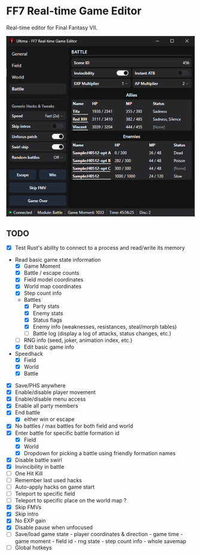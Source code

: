 # FF7 Real-time Game Editor

Real-time editor for Final Fantasy VII.

[![Screenshot](https://raw.githubusercontent.com/maciej-trebacz/ff7-ultima/main/ultima-1.0-screenshot.png)](https://raw.githubusercontent.com/maciej-trebacz/ff7-ultima/main/ultima-1.0-screenshot.png)

## TODO

* [x] Test Rust's ability to connect to a process and read/write its memory
* Read basic game state information
  * [x] Game Moment
  * [x] Battle / escape counts
  * [x] Field model coordinates
  * [x] World map coordinates
  * [x] Step count info
  * Battles
    * [x] Party stats
    * [x] Enemy stats
    * [x] Status flags
    * [x] Enemy info (weaknesses, resistances, steal/morph tables)
    * [ ] Battle log (display a log of attacks, status changes, etc.)
  * [ ] RNG info (seed, joker, animation index, etc.)
  * [x] Edit basic game info
* Speedhack
  * [x] Field
  * [x] World
  * [x] Battle
* [x] Save/PHS anywhere
* [x] Enable/disable player movement
* [x] Enable/disable menu access
* [x] Enable all party members
* [x] End battle 
  * [x] either win or escape
* [x] No battles / max battles for both field and world
* [x] Enter battle for specific battle formation id
  * [x] Field
  * [x] World
  * [x] Dropdown for picking a battle using friendly formation names
* [x] Disable battle swirl
* [x] Invincibility in battle
* [ ] One Hit Kill
* [ ] Remember last used hacks
* [ ] Auto-apply hacks on game start
* [ ] Teleport to specific field
* [ ] Teleport to specific place on the world map ?
* [x] Skip FMVs
* [x] Skip intro
* [x] No EXP gain
* [x] Disable pause when unfocused
* [ ] Save/load game state
        - player coordinates & direction
        - game time
        - game moment
        - field id
        - rng state
        - step count info
        - whole savemap
* [ ] Global hotkeys
